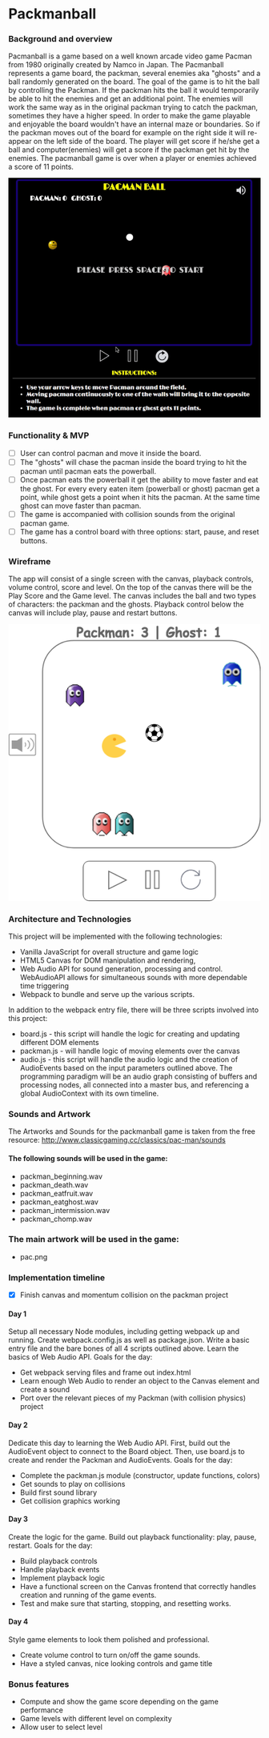 # Packmanball

### Background and overview
Pacmanball is a game based on a well known arcade video game Pacman from 1980 originally created by Namco in Japan. The Pacmanball represents a game board, the packman, several enemies aka "ghosts" and a ball randomly generated on the board.
The goal of the game is to hit the ball by controlling the Packman. If the packman hits the ball it would temporarily be able to hit the enemies and get an additional point.
The enemies will work the same way as in the original packman trying to catch the packman, sometimes they have a higher speed. In order to make the game playable and enjoyable the board wouldn't have an internal maze or boundaries. So if the packman moves out of the board for example on the right side it will re-appear on the left side of the board. The player will get score if he/she get a ball and computer(enemies) will get a score if the packman get hit by the enemies. The pacmanball game is over when a player or enemies achieved a score of 11 points.

![](https://github.com/Alspirid/JS-project-pacman/blob/master/images/pacman-ball-intro.gif)
 
### Functionality & MVP

 - [ ] User can control pacman and move it inside the board.
 - [ ] The "ghosts" will chase the pacman inside the board trying to hit the pacman until pacman eats the powerball.
 - [ ] Once pacman eats the powerball it get the ability to move faster and eat the ghost. For every every eaten item (powerball or ghost)
 pacman get a point, while ghost gets a point when it hits the pacman. At the same time ghost can move faster than pacman.
 - [ ] The game is accompanied with collision sounds from the original pacman game.
 - [ ] The game has a control board with three options: start, pause, and reset buttons.

### Wireframe
The app will consist of a single screen with the canvas, playback controls, volume control, score and level.
On the top of the canvas there will be the Play Score and the Game level. The canvas includes the ball and two types of characters: the packman and the ghosts. Playback control below the canvas will include play, pause and restart buttons.

![](https://github.com/Alspirid/JS-project-pacman/blob/master/assets/wireframe-packmanball.png)

### Architecture and Technologies
This project will be implemented with the following technologies:
- Vanilla JavaScript for overall structure and game logic
- HTML5 Canvas for DOM manipulation and rendering,
- Web Audio API for sound generation, processing and control. WebAudioAPI allows for simultaneous sounds with more dependable time triggering
- Webpack to bundle and serve up the various scripts.

In addition to the webpack entry file, there will be three scripts involved into this project:
- board.js - this script will handle the logic for creating and updating different DOM elements
- packman.js - will handle logic of moving elements over the canvas
- audio.js - this script will handle the audio logic and the creation of AudioEvents based on the input parameters outlined above. The programming paradigm will be an audio graph consisting of buffers and processing nodes, all connected into a master bus, and referencing a global AudioContext with its own timeline.



### Sounds and Artwork

The Artworks and Sounds for the packmanball game is taken from the free resource: http://www.classicgaming.cc/classics/pac-man/sounds

#### The following sounds will be used in the game:
- packman_beginning.wav
- packman_death.wav
- packman_eatfruit.wav
- packman_eatghost.wav
- packman_intermission.wav
- packman_chomp.wav

### The main artwork will be used in the game:
- pac.png

### Implementation timeline
- [x] Finish canvas and momentum collision on the packman project

#### Day 1
Setup all necessary Node modules, including getting webpack up and running. Create webpack.config.js as well as package.json. Write a basic entry file and the bare bones of all 4 scripts outlined above. Learn the basics of Web Audio API. Goals for the day:

-  Get webpack serving files and frame out index.html
-  Learn enough Web Audio to render an object to the Canvas element and create a sound
-  Port over the relevant pieces of my Packman (with collision physics) project


#### Day 2
Dedicate this day to learning the Web Audio API. First, build out the AudioEvent object to connect to the Board object. Then, use board.js to create and render the Packman and AudioEvents. Goals for the day:

- Complete the packman.js module (constructor, update functions, colors)
-  Get sounds to play on collisions
-  Build first sound library
-  Get collision graphics working

#### Day 3
Create the logic for the game. Build out playback functionality: play, pause, restart. 
Goals for the day:

- Build playback controls
- Handle playback events
- Implement playback logic
- Have a functional screen on the Canvas frontend that correctly handles creation and running of the game events.
- Test and make sure that starting, stopping, and resetting works.

#### Day 4
Style game elements to look them polished and professional.
- Create volume control to turn on/off the game sounds.
- Have a styled canvas, nice looking controls and game title

### Bonus features
- Compute and show the game score depending on the game performance
- Game levels with different level on complexity
- Allow user to select level
